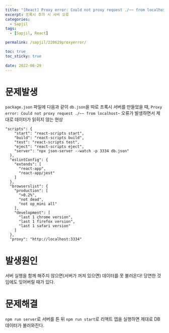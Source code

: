 ```yaml
---
title: "[React] Proxy error: Could not proxy request ./~~ from localhost~"
excerpt: 프록시 추가 시 서버 오류
categories:
  - Sapjil
tags:
  - [Sapjil, React]

permalink: /sapjil/220629proxyerror/

toc: true
toc_sticky: true
 
date: 2022-06-29
---
```


# 문제발생
`package.json` 파일에 다음과 같이 `db.json`을 따로 프록시 서버를 만들었을 때,
`Proxy error: Could not proxy request ./~~ from localhost~` 오류가 발생하면서 제대로 데이터가 읽히지 않는 현상
```
"scripts": {
    "start": "react-scripts start",
    "build": "react-scripts build",
    "test": "react-scripts test",
    "eject": "react-scripts eject",
    "server": "npx json-server --watch -p 3334 db.json"
  },
  "eslintConfig": {
    "extends": [
      "react-app",
      "react-app/jest"
    ]
  },
  "browserslist": {
    "production": [
      ">0.2%",
      "not dead",
      "not op_mini all"
    ],
    "development": [
      "last 1 chrome version",
      "last 1 firefox version",
      "last 1 safari version"
    ]
  },
  "proxy": "http://localhost:3334"
```

# 발생원인

서버 실행을 함께 해주지 않으면(서버가 꺼져 있으면) 데이터를 못 불러온다! 당연한 것임에도 잊어버릴 때가 있다.

# 문제해결
`npm run server`로 서버를 튼 뒤 `npm run start`로 리액트 앱을 실행하면 제대로 DB 데이터가 불러와진다.


